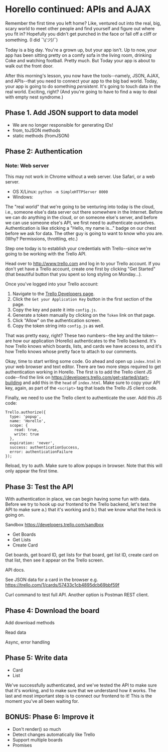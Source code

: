 # Horello continued: APIs and AJAX

Remember the first time you left home? Like, ventured out into the real,
big, scary world to meet other people and find yourself and figure out
where you fit in? Hopefully you didn't get punched in the face or fall
off a cliff or something. (I did ¯\\_(ツ)_/¯)

Today is a big day. You're a grown up, but your app isn't. Up to now,
your app has been sitting pretty on a comfy sofa in the living room,
drinking Coke and watching football. Pretty much. But Today your app is
about to walk out the front door.

After this morning's lesson, you now have the tools--namely, JSON, AJAX,
and APIs--that you need to connect your app to the big bad world. Today,
your app is going to do something _persistent._ It's going to touch data
in the real world. Exciting, right? (And you're going to have to find a
way to deal with empty nest syndrome.)

## Phase 1. Add JSON support to data model

- We are no longer responsible for generating IDs!
- from, toJSON methods
- static methods (fromJSON)

## Phase 2: Authentication

### Note: Web server

This may not work in Chrome without a web server. Use Safari, or a web
server.

- OS X/Linux: `python -m SimpleHTTPServer 8000`
- Windows:

The "real world" that we're going to be venturing into today is the
cloud, i.e., someone else's data server out there somewhere in the
Internet. Before we can do anything in the cloud, or on someone else's
server, and before we can use someone else's API, we first need to
authenticate ourselves. Authentication is like sticking a "Hello, my
name is..." badge on our chest before we ask for data. The other guy is
going to want to know who you are. (Why? Permissions, throttling, etc.)

Step one today is to establish your credentials with Trello--since we're
going to be working with the Trello API.

Head over to http://www.trello.com and log in to your Trello account. If
you don't yet have a Trello account, create one first by clicking "Get
Started" (that beautiful button that you spent so long styling on
Monday...).

Once you've logged into your Trello account:
1. Navigate to the [Trello
   Developers page](https://developers.trello.com/get-started/start-building).
1. Click the `Get your Application Key` button in the first section of
   the page.
1. Copy the key and paste it into `config.js`.
1. Generate a token manually by clicking on the `Token` link on that page.
1. Click "Allow" on the authentication screen.
1. Copy the token string into `config.js` as well.

That was pretty easy, right? These two numbers--the key and the
token--are how our application (Horello) authenticates to the Trello
backend. It's how Trello knows which boards, lists, and cards we have
access to, and it's how Trello knows whose pretty face to attach to our
comments.

Okay, time to start writing some code. Go ahead and open up `index.html`
in your web browser and text editor. There are two more steps required
to get authentication working in Horello. The first is to add the Trello
client JS code--find the link on
https://developers.trello.com/get-started/start-building and add this in
the `head` of `index.html`. Make sure to copy your API key, again, as
part of the `<script>` tag that loads the Trello JS client code.

Finally, we need to use the Trello client to authenticate the user. Add
this JS code:

    Trello.authorize({
      type: 'popup',
      name: 'Horello',
      scope: {
        read: true,
        write: true
      },
      expiration: 'never',
      success: authenticationSuccess,
      error: authenticationFailure
    });

Reload, try to auth. Make sure to allow popups in browser. Note that
this will only appear the first time.

## Phase 3: Test the API

With authentication in place, we can begin having some fun with data.
Before we try to hook up our frontend to the Trello backend, let's test
the API to make sure a.) that it's working and b.) that we know what the
heck is going on.


Sandbox
https://developers.trello.com/sandbox
- Get Boards
- Get Lists
- Create Card

Get boards, get board ID, get lists for that board, get list ID, create
card on that list, then see it appear on the Trello screen.

API docs.

See JSON data for a card in the browser e.g. https://trello.com/1/cards/57433c1cb4895dcb69bbf59f

Curl command to test full API. Another option is Postman REST client.

## Phase 4: Download the board

Add download methods

Read data

Async, error handling



## Phase 5: Write data

- Card
- List

We've successfully authenticated, and we've tested the API to make sure
that it's working, and to make sure that we understand how it works. The
last and most important step is to connect our frontend to it! This is
the moment you've all been waiting for.

## BONUS: Phase 6: Improve it

- Don't render() so much
- Detect changes automatically like Trello
- Support multiple boards
- Promises

